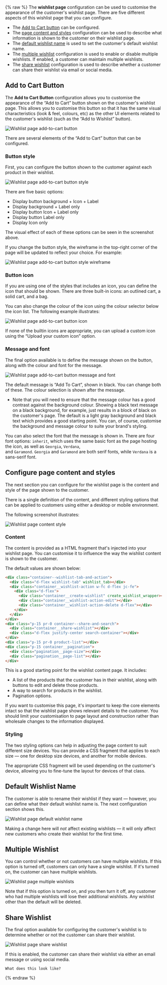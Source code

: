 {% raw %} 
The **wishlist page** configuration can be used to customise the appearance of the customer's wishlist page. There are five different aspects of this wishlist page that you can configure.

- The [Add to Cart button](#add-to-cart-button) can be configured.
- The [page content and styles](#configure-page-content-and-styles) configuration can be used to describe what information is shown to the customer on their wishlist page.
- The [default wishlist name](#default-wishlist-name) is used to set the customer's default wishlist name.
- The [multiple wishlist](#multiple-wishlist) configuration is used to enable or disable multiple wishlists. If enabled, a customer can maintain multiple wishlists.
- The [share wishlist](#share-wishlist) configuration is used to describe whether a customer can share their wishlist via email or social media.

## Add to Cart Button

The **Add to Cart Button** configuration allows you to customise the appearance of the “Add to Cart” button shown on the customer's wishlist page. This allows you to customise this button so that it has the same visual characteristics (look & feel, colours, etc) as the other UI elements related to the customer's wishlist (such as the “Add to Wishlist” button).

![Wishlist page add-to-cart button](assets/wishlist-page-add-to-cart-button.png)

There are several elements of the “Add to Cart” button that can be configured.

### Button style

First, you can configure the button shown to the customer against each product in their wishlist.

![Wishlist page add-to-cart button style](assets/wishlist-page-add-to-cart-button-style.png)

There are five basic options:

- Display button background + Icon + Label
- Display background + Label only
- Display button Icon + Label only
- Display button Label only
- Display Icon only

The visual effect of each of these options can be seen in the screenshot above.

If you change the button style, the wireframe in the top-right corner of the page will be updated to reflect your choice. For example:

![Wishlist page add-to-cart button style wireframe](assets/wishlist-page-add-to-cart-button-style-wireframe.png)

### Button icon

If you are using one of the styles that includes an icon, you can define the icon that should be shown. There are three built-in icons: an outlined cart, a solid cart, and a bag.

You can also change the colour of the icon using the colour selector below the icon list. The following example illustrates:

![Wishlist page add-to-cart button icon](assets/wishlist-page-add-to-cart-button-icon.png)

If none of the builtin icons are appropriate, you can upload a custom icon using the “Upload your custom icon” option.

### Message and font

The final option available is to define the message shown on the button, along with the colour and font for the message.

![Wishlist page add-to-cart button message and font](assets/wishlist-page-add-to-cart-button-message-and-font.png)

The default message is “Add To Cart”, shown in black. You can change both of these. The colour selection is shown after the message.

- Note that you will need to ensure that the message colour has a good contrast against the background colour. Showing a black text message on a black background, for example, just results in a block of black on the customer's page. The default is a light gray background and black text which provides a good starting point. You can, of course, customise the background and message colour to suite your brand's styling.

You can also select the font that the message is shown in. There are four font options: `inherit`, which uses the same basic font as the page hosting the icon, as well as `Georgia`, `Verdana`, and `Garamond`. `Georgia` and `Garamond` are both serif fonts, while `Verdana` is a sans-serif font.

## Configure page content and styles

The next section you can configure for the wishlist page is the content and style of the page shown to the customer.

There is a single definition of the content, and different styling options that can be applied to customers using either a desktop or mobile environment.

The following screenshot illustrates:

![Wishlist page content style](assets/wishlist-page-content-style.png)

### Content

The content is provided as a HTML fragment that's injected into your wishlist page. You can customise it to influence the way the wishlist content is shown to the customer.

The default values are shown below:

```html
<div class="container--wishlist-tab-and-action">
  <div class="d-flex wishlist-tab" wishlist_tab></div>
  <div class="container__wishlist-action w-fc d-flex jc-fe">
    <div class="d-flex">
      <div class="container__create-wishlist" create_wishlist_wrapper></div>
      <div class="container__wishlist-action-edit"></div>
      <div class="container__wishlist-action-delete d-flex"></div>
    </div>
  </div>
</div>
<div class="p-15 pr-0 container--share-and-search">
  <div class="container__share-wishlist"></div>
  <div class="d-flex justify-center search-container"></div>
</div>
<div class="p-15 pr-0 product-list"></div>
<div class="p-15 container__pagination">
  <div class="pagination__page-size"></div>
  <div class="pagination__page-list"></div>
</div>
```

This is a good starting point for the wishlist content page. It includes:
- A list of the products that the customer has in their wishlist, along with buttons to edit and delete those products.
- A way to search for products in the wishlist.
- Pagination options.

If you want to customise this page, it's important to keep the core elements intact so that the wishlist page shows relevant details to the customer. You should limit your customisation to page layout and construction rather than wholesale changes to the information displayed.

### Styling

The two styling options can help in adjusting the page content to suit different size devices. You can provide a CSS fragment that applies to each size — one for desktop size devices, and another for mobile devices.

The appropriate CSS fragment will be used depending on the customer's device, allowing you to fine-tune the layout for devices of that class.

## Default Wishlist Name

The customer is able to rename their wishlist if they want — however, you can define what their default wishlist name is. The next configuration section shows this.

![Wishlist page default wishlist name](assets/wishlist-page-default-wishlist-name.png)

Making a change here will _not_ affect existing wishlists — it will only affect new customers who create their wishlist for the first time.

## Multiple Wishlist

You can control whether or not customers can have multiple wishlists. If this option is turned off, customers can only have a single wishlist. If it's turned on, the customer can have multiple wishlists.

![Wishlist page multiple wishlists](assets/wishlist-page-multiple-wishlists.png)

Note that if this option is turned on, and you then turn it off, any customer who had multiple wishlists will lose their additional wishlists. Any wishlist other than the default will be deleted.

## Share Wishlist

The final option available for configuring the customer's wishlist is to determine whether or not the customer can share their wishlist.

![Wishlist page share wishlist](assets/wishlist-page-share-wishlist.png)

If this is enabled, the customer can share their wishlist via either an email message or using social media.

```ad-warning
What does this look like?
```
{% endraw %}
